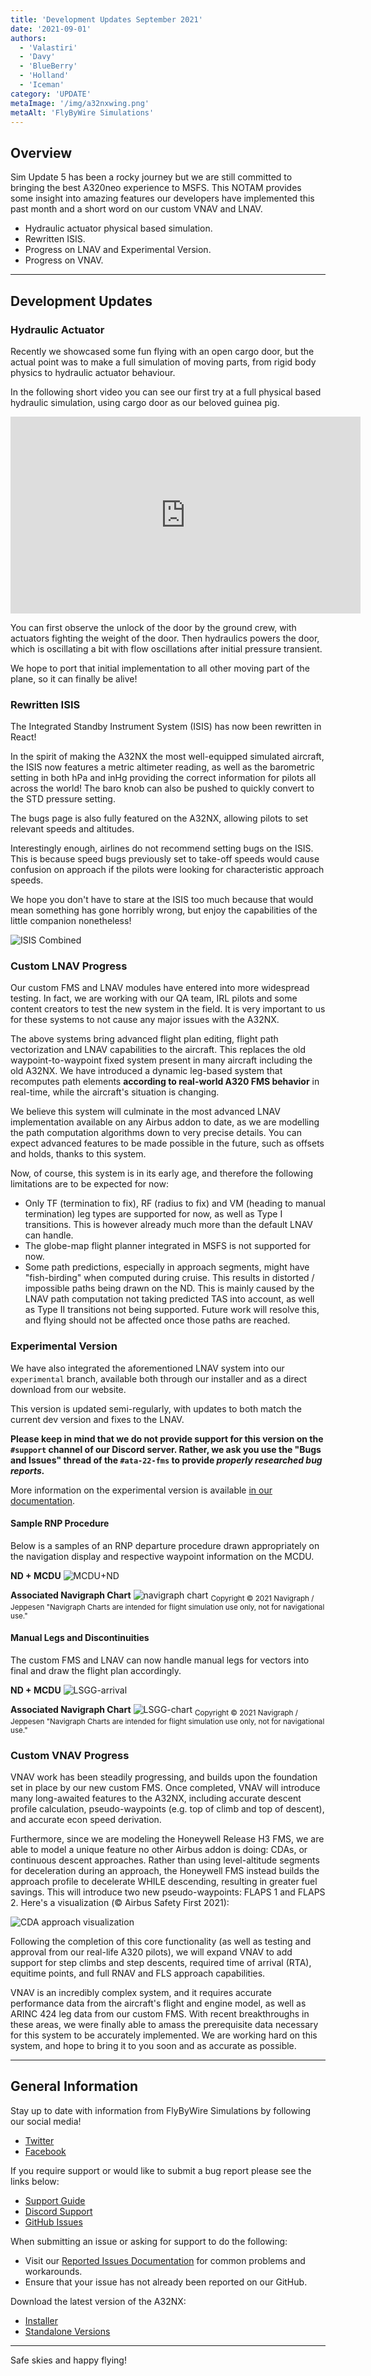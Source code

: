 ```yaml
---
title: 'Development Updates September 2021'
date: '2021-09-01'
authors:
  - 'Valastiri'
  - 'Davy'
  - 'BlueBerry'
  - 'Holland'
  - 'Iceman'
category: 'UPDATE'
metaImage: '/img/a32nxwing.png'
metaAlt: 'FlyByWire Simulations'
---
```


## Overview

Sim Update 5 has been a rocky journey but we are still committed to bringing the best A320neo experience to MSFS. This NOTAM provides some insight into amazing features our developers have implemented this past month and a short word on our custom VNAV and LNAV.

- Hydraulic actuator physical based simulation.
- Rewritten ISIS.
- Progress on LNAV and Experimental Version.
- Progress on VNAV.

---

## Development Updates

### Hydraulic Actuator

Recently we showcased some fun flying with an open cargo door, but the actual point was to make a full simulation of moving parts, from rigid body physics to hydraulic actuator behaviour.

In the following short video you can see our first try at a full physical based hydraulic simulation, using cargo door as our beloved guinea pig.

<iframe width="560" height="315" src="https://www.youtube-nocookie.com/embed/KgzKziUz5bw" title="YouTube video player" frameborder="0" allow="accelerometer; autoplay; clipboard-write; encrypted-media; gyroscope; picture-in-picture" allowfullscreen></iframe>

You can first observe the unlock of the door by the ground crew, with actuators fighting the weight of the door. Then hydraulics powers the door, which is oscillating a bit with flow oscillations after initial pressure transient.

We hope to port that initial implementation to all other moving part of the plane, so it can finally be alive!

### Rewritten ISIS

The Integrated Standby Instrument System (ISIS) has now been rewritten in React!

In the spirit of making the A32NX the most well-equipped simulated aircraft, the ISIS now features a metric altimeter reading, as well as the barometric setting in both hPa and inHg providing the correct information for pilots all across the world! The baro knob can also be pushed to quickly convert to the STD pressure setting.

The bugs page is also fully featured on the A32NX, allowing pilots to set relevant speeds and altitudes.

Interestingly enough, airlines do not recommend setting bugs on the ISIS. This is because speed bugs previously set to take-off speeds would cause confusion on approach if the pilots were looking for characteristic approach speeds.

We hope you don't have to stare at the ISIS too much because that would mean something has gone horribly wrong, but enjoy the capabilities of the little companion nonetheless!

![ISIS Combined](/img/notam-images/isis-combined.jpg)

### Custom LNAV Progress

Our custom FMS and LNAV modules have entered into more widespread testing. In fact, we are working with our QA team, IRL pilots and some content creators to test the new system in the field. It is very important to us for these systems to not cause any major issues with the A32NX.

The above systems bring advanced flight plan editing, flight path vectorization and LNAV capabilities to the aircraft. This replaces the old waypoint-to-waypoint fixed system present in many aircraft including the old A32NX. We have introduced a dynamic leg-based system that recomputes path elements **according to real-world A320 FMS behavior** in real-time, while the aircraft's situation is changing.

We believe this system will culminate in the most advanced LNAV implementation available on any Airbus addon to date, as we are modelling the path computation algorithms down to very precise details. You can expect advanced features to be made possible in the future, such as offsets and holds, thanks to this system.

Now, of course, this system is in its early age, and therefore the following limitations are to be expected for now:

- Only TF (termination to fix), RF (radius to fix) and VM (heading to manual termination) leg types are supported for now, as well as Type I transitions. This is however already much more than the default LNAV can handle.
- The globe-map flight planner integrated in MSFS is not supported for now.
- Some path predictions, especially in approach segments, might have "fish-birding" when computed during cruise. This results in distorted / impossible paths being drawn on the ND. This is mainly caused by the LNAV path computation not taking predicted TAS into account, as well as Type II transitions not being supported. Future work will resolve this, and flying should not be affected once those paths are reached.

### Experimental Version

We have also integrated the aforementioned LNAV system into our `experimental` branch, available both through our installer and as a direct download from our website.

This version is updated semi-regularly, with updates to both match the current dev version and fixes to the LNAV.

**Please keep in mind that we do not provide support for this version on the `#support` channel of our Discord server. Rather, we ask you use the "Bugs and Issues" thread of the `#ata-22-fms` to provide *properly researched bug reports.***

More information on the experimental version is available [in our documentation](https://docs.flybywiresim.com/fbw-a32nx/support/exp/).

#### Sample RNP Procedure

Below is a samples of an RNP departure procedure drawn appropriately on the navigation display and respective waypoint information on the MCDU.

**ND + MCDU**
![MCDU+ND](/img/notam-images/NZQN-RNP-SID.jpg)

**Associated Navigraph Chart**
![navigraph chart](/img/notam-images/NZAN-RNP-chart.jpg)
<sub>Copyright © 2021 Navigraph / Jeppesen
"Navigraph Charts are intended for flight simulation use only, not for navigational use."</sub>

#### Manual Legs and Discontinuities

The custom FMS and LNAV can now handle manual legs for vectors into final and draw the flight plan accordingly.

**ND + MCDU**
![LSGG-arrival](/img/notam-images/LSGG-arrival.jpg)

**Associated Navigraph Chart**
![LSGG-chart](/img/notam-images/LSGG-chart.jpg)
<sub>Copyright © 2021 Navigraph / Jeppesen
"Navigraph Charts are intended for flight simulation use only, not for navigational use."</sub>

### Custom VNAV Progress

VNAV work has been steadily progressing, and builds upon the foundation set in place by our new custom FMS. Once completed, VNAV will introduce many long-awaited features to the A32NX, including accurate descent profile calculation, pseudo-waypoints (e.g. top of climb and top of descent), and accurate econ speed derivation.

Furthermore, since we are modeling the Honeywell Release H3 FMS, we are able to model a unique feature no other Airbus addon is doing: CDAs, or continuous descent approaches. Rather than using level-altitude segments for deceleration during an approach, the Honeywell FMS instead builds the approach profile to decelerate WHILE descending, resulting in greater fuel savings. This will introduce two new pseudo-waypoints: FLAPS 1 and FLAPS 2. Here's a visualization (© Airbus Safety First 2021):

![CDA approach visualization](https://europe.content.twixlmedia.com/twixl-preview/e37527c12cbd8fc4effad5ac269b712b/content/0360d4fcb7711304863074260074fba8/44/images/FIG.20.jpg?r=0.1224069083950936)

Following the completion of this core functionality (as well as testing and approval from our real-life A320 pilots), we will expand VNAV to add support for step climbs and step descents, required time of arrival (RTA), equitime points, and full RNAV and FLS approach capabilities.

VNAV is an incredibly complex system, and it requires accurate performance data from the aircraft's flight and engine model, as well as ARINC 424 leg data from our custom FMS. With recent breakthroughs in these areas, we were finally able to amass the prerequisite data necessary for this system to be accurately implemented. We are working hard on this system, and hope to bring it to you soon and as accurate as possible.

---

## General Information

Stay up to date with information from FlyByWire Simulations by following our social media!

- [Twitter](https://twitter.com/FlyByWireSim)
- [Facebook](https://www.facebook.com/FlyByWireSimulations/)

If you require support or would like to submit a bug report please see the links below:

- [Support Guide](https://docs.flybywiresim.com/fbw-a32nx/support/)
- [Discord Support](https://discord.gg/flybywire)
- [GitHub Issues](https://github.com/flybywiresim/a32nx/issues/new/choose)

When submitting an issue or asking for support to do the following:

- Visit our [Reported Issues Documentation](https://docs.flybywiresim.com/fbw-a32nx/support/reported-issues/) for common problems and workarounds.
- Ensure that your issue has not already been reported on our GitHub.

Download the latest version of the A32NX:

- [Installer](https://api.flybywiresim.com/installer)
- [Standalone Versions](https://flybywiresim.com/a32nx/#download)

---

Safe skies and happy flying!
